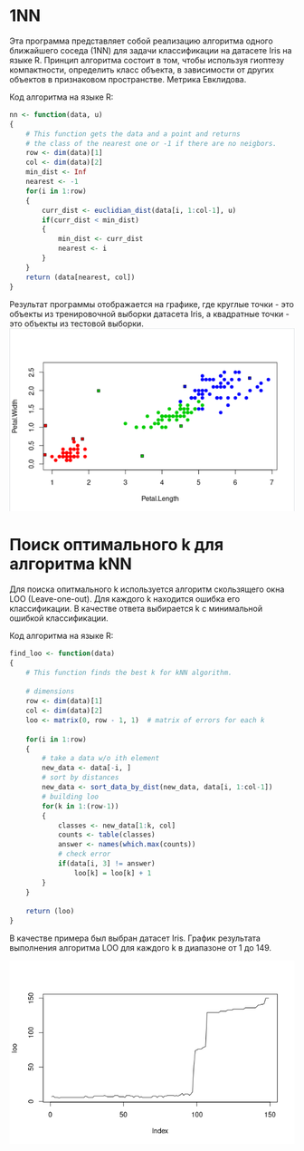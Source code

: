 <h1> 1NN </h1>
Эта программа представляет собой реализацию алгоритма одного ближайшего соседа (1NN) для задачи классификации на датасете Iris на языке R.
Принцип алгоритма состоит в том, чтобы используя гиоптезу компактности, определить класс объекта, в зависимости от других объектов 
в признаковом пространстве. Метрика Евклидова.

Код алгоритма на языке R:
```R
nn <- function(data, u)
{
    # This function gets the data and a point and returns
    # the class of the nearest one or -1 if there are no neigbors.
    row <- dim(data)[1]
    col <- dim(data)[2]
    min_dist <- Inf
    nearest <- -1
    for(i in 1:row)
    {
        curr_dist <- euclidian_dist(data[i, 1:col-1], u)
        if(curr_dist < min_dist)
        {
            min_dist <- curr_dist
            nearest <- i
        }
    }
    return (data[nearest, col])
}
```
Результат программы отображается на графике, где круглые точки - это объекты из тренировочной выборки датасета Iris,
а квадратные точки - это объекты из тестовой выборки.
<img src='/img/plot.png'></img>

<h1> Поиск оптимального k для алгоритма kNN </h1>
Для поиска опитмального k используется алгоритм скользящего окна LOO (Leave-one-out). Для каждого k
находится ошибка его классификации. В качестве ответа выбирается k с минимальной ошибкой классификации.

Код алгоритма на языке R:
```R
find_loo <- function(data)
{
    # This function finds the best k for kNN algorithm.
    
    # dimensions 
    row <- dim(data)[1]  
    col <- dim(data)[2]
    loo <- matrix(0, row - 1, 1)  # matrix of errors for each k

    for(i in 1:row)
    {
        # take a data w/o ith element
        new_data <- data[-i, ]
        # sort by distances
        new_data <- sort_data_by_dist(new_data, data[i, 1:col-1])
        # building loo 
        for(k in 1:(row-1))
        {
            classes <- new_data[1:k, col]
            counts <- table(classes)
            answer <- names(which.max(counts))
            # check error
            if(data[i, 3] != answer)
                loo[k] = loo[k] + 1
        }
    }

    return (loo)
}
```

В качестве примера был выбран датасет Iris. График результата выполнения алгоритма LOO для каждого k в 
диапазоне от 1 до 149.

<img src='/img/LOO_plot.png'></img>
